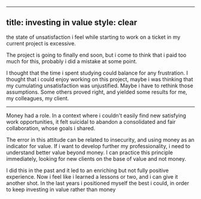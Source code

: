 ----
title: investing in value
style: clear
----

the state of unsatisfaction i feel while starting to work on a ticket
in my current project is excessive.

The project is going to finally end soon, but i come to think that i
paid too much for this, probably i did a mistake at some point.

I thought that the time i spent studying could balance for any
frustration. I thought that i could enjoy working on this project,
maybe i was thinking that my cumulating unsatisfaction was
unjustified. Maybe i have to rethink those assumptions. Some others
proved right, and yielded some results for me, my colleagues, my
client.

----

Money had a role. In a context where i couldn't easily find new
satisfying work opportunities, it felt suicidal to abandon a
consolidated and fair collaboration, whose goals i shared.

The error in this attitude can be related to insecurity, and using
money as an indicator for value. If i want to develop further my
professionality, i need to understand better value beyond money. I can
practice this principle immediately, looking for new clients on the
base of value and not money.

I did this in the past and it led to an enriching but not fully
positive experience. Now i feel like i learned a lessons or two, and i
can give it another shot. In the last years i positioned myself the
best i could, in order to keep investing in value rather than money
